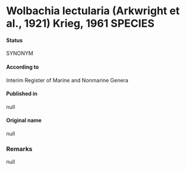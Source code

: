 # Wolbachia lectularia (Arkwright et al., 1921) Krieg, 1961 SPECIES

#### Status
SYNONYM

#### According to
Interim Register of Marine and Nonmarine Genera

#### Published in
null

#### Original name
null

### Remarks
null